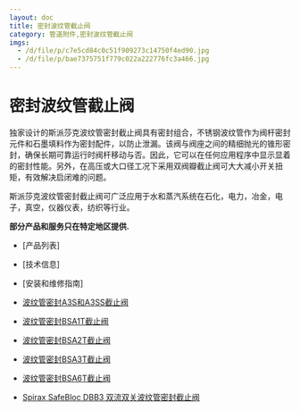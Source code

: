 ```yaml
---
layout: doc
title: 密封波纹管截止阀
category: 管道附件,密封波纹管截止阀
imgs:
  - /d/file/p/c7e5cd84c0c51f909273c14750f4ed90.jpg
  - /d/file/p/bae7375751f779c022a222776fc3a466.jpg
---
```


# 密封波纹管截止阀

独家设计的斯派莎克波纹管密封截止阀具有密封组合，不锈钢波纹管作为阀杆密封元件和石墨填料作为密封配件，以防止泄漏。该阀与阀座之间的精细抛光的锥形密封，确保长期可靠运行时阀杆移动与否。因此，它可以在任何应用程序中显示显着的密封性能。另外，在高压或大口径工况下采用双阀瓣截止阀可大大减小开关扭矩，有效解决启闭难的问题。

斯派莎克波纹管密封截止阀可广泛应用于水和蒸汽系统在石化，电力，冶金，电子，真空，仪器仪表，纺织等行业。

**部分产品和服务只在特定地区提供.**

- [产品列表]
- [技术信息]
- [安装和维修指南]

- [波纹管密封A3S和A3SS截止阀](/stop-valves/A3S_A3SS.html '波纹管密封A3S和A3SS截止阀')
- [波纹管密封BSA1T截止阀](/stop-valves/BSA1T.html '波纹管密封BSA1T截止阀')
- [波纹管密封BSA2T截止阀](/stop-valves/BSA2T.html '波纹管密封BSA2T截止阀')
- [波纹管密封BSA3T截止阀](/stop-valves/BSA3T.html '波纹管密封BSA3T截止阀')
- [波纹管密封BSA6T截止阀](/stop-valves/BSA6T.html '波纹管密封BSA6T截止阀')
- [Spirax SafeBloc DBB3 双流双关波纹管密封截止阀](/stop-valves/DBB3.html 'Spirax SafeBloc DBB3 双流双关波纹管密封截止阀')
